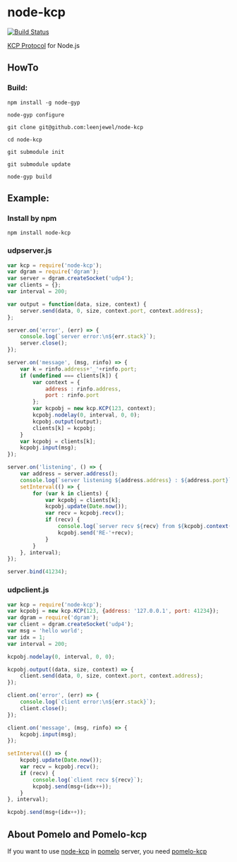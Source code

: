 node-kcp
======================================

[![Build Status][1]][2]

[1]: https://api.travis-ci.org/leenjewel/node-kcp.svg?branch=master
[2]: https://travis-ci.org/leenjewel/node-kcp


[KCP Protocol](https://github.com/skywind3000/kcp) for Node.js

## HowTo

### Build:

```
npm install -g node-gyp

node-gyp configure

git clone git@github.com:leenjewel/node-kcp

cd node-kcp

git submodule init

git submodule update

node-gyp build
```

## Example:

### Install by npm

```
npm install node-kcp
```

### udpserver.js

```js
var kcp = require('node-kcp');
var dgram = require('dgram');
var server = dgram.createSocket('udp4');
var clients = {};
var interval = 200;

var output = function(data, size, context) {
    server.send(data, 0, size, context.port, context.address);
};

server.on('error', (err) => {
    console.log(`server error:\n${err.stack}`);
    server.close();
});

server.on('message', (msg, rinfo) => {
    var k = rinfo.address+'_'+rinfo.port;
    if (undefined === clients[k]) {
        var context = {
            address : rinfo.address,
            port : rinfo.port
        };
        var kcpobj = new kcp.KCP(123, context);
        kcpobj.nodelay(0, interval, 0, 0);
        kcpobj.output(output);
        clients[k] = kcpobj;
    }
    var kcpobj = clients[k];
    kcpobj.input(msg);
});

server.on('listening', () => {
    var address = server.address();
    console.log(`server listening ${address.address} : ${address.port}`);
    setInterval(() => {
        for (var k in clients) {
            var kcpobj = clients[k];
        	kcpobj.update(Date.now());
        	var recv = kcpobj.recv();
        	if (recv) {
            	console.log(`server recv ${recv} from ${kcpobj.context().address}:${kcpobj.context().port}`);
           		kcpobj.send('RE-'+recv);
       	 	}
       	}
    }, interval);
});

server.bind(41234);

```

### udpclient.js

```js
var kcp = require('node-kcp');
var kcpobj = new kcp.KCP(123, {address: '127.0.0.1', port: 41234});
var dgram = require('dgram');
var client = dgram.createSocket('udp4');
var msg = 'hello world';
var idx = 1;
var interval = 200;

kcpobj.nodelay(0, interval, 0, 0);

kcpobj.output((data, size, context) => {
    client.send(data, 0, size, context.port, context.address);
});

client.on('error', (err) => {
    console.log(`client error:\n${err.stack}`);
    client.close();
});

client.on('message', (msg, rinfo) => {
    kcpobj.input(msg);
});

setInterval(() => {
    kcpobj.update(Date.now());
    var recv = kcpobj.recv();
    if (recv) {
        console.log(`client recv ${recv}`);
        kcpobj.send(msg+(idx++));
    }
}, interval);

kcpobj.send(msg+(idx++));

```

## About Pomelo and Pomelo-kcp

If you want to use [node-kcp](https://github.com/leenjewel/node-kcp) in [pomelo](https://github.com/NetEase/pomelo/) server, you need [pomelo-kcp](https://github.com/leenjewel/pomelo-kcp)
